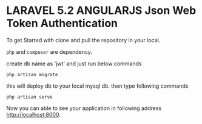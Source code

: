 # LARAVEL 5.2 ANGULARJS Json Web Token Authentication

To get Started with clone and pull the repository in your local.

`php` and `composer` are dependency.

create db name as 'jwt' and just run below commands

`php artisan migrate`

this will deploy db to your local mysql db. then type following commands

`php artisan serve`

Now you can able to see your application in following address [http://localhost:8000](http://localhost:8000/api).